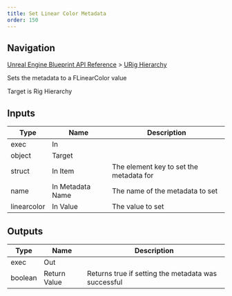 ```yaml
---
title: Set Linear Color Metadata
order: 150
---
```

## Navigation

[Unreal Engine Blueprint API Reference](https://dev.epicgames.com/documentation/en-us/unreal-engine/BlueprintAPI) > [URig Hierarchy](https://dev.epicgames.com/documentation/en-us/unreal-engine/BlueprintAPI/URigHierarchy)

Sets the metadata to a FLinearColor value

Target is Rig Hierarchy

## Inputs

| Type | Name | Description |
| --- | --- | --- |
| exec | In |  |
| object | Target |  |
| struct | In Item | The element key to set the metadata for |
| name | In Metadata Name | The name of the metadata to set |
| linearcolor | In Value | The value to set |

## Outputs

| Type | Name | Description |
| --- | --- | --- |
| exec | Out |  |
| boolean | Return Value | Returns true if setting the metadata was successful |
